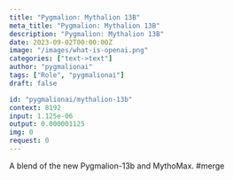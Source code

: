 ```yaml
---
title: "Pygmalion: Mythalion 13B"
meta_title: "Pygmalion: Mythalion 13B"
description: "Pygmalion: Mythalion 13B"
date: 2023-09-02T00:00:00Z
image: "/images/what-is-openai.png"
categories: ["text->text"]
author: "pygmalionai"
tags: ["Role", "pygmalionai"]
draft: false

id: "pygmalionai/mythalion-13b"
context: 8192
input: 1.125e-06
output: 0.000001125
img: 0
request: 0
---
```


A blend of the new Pygmalion-13b and MythoMax. #merge

